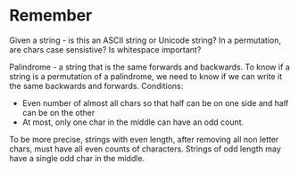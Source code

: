 # Remember

Given a string - is this an ASCII string or Unicode string?
In a permutation, are chars case sensistive?
Is whitespace important?

Palindrome - a string that is the same forwards and backwards. To know if a string is a permutation of a palindrome, we need to know if we can write it the same backwards and forwards. Conditions:

- Even number of almost all chars so that half can be on one side and half can be on the other
- At most, only one char in the middle can have an odd count.

To be more precise, strings with even length, after removing all non letter chars, must have all even counts of characters. Strings of odd length may have a single odd char in the middle.